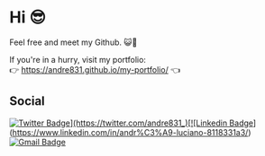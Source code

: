 # Hi 😎
 
Feel free and meet my Github. 😺🐙

 If you're in a hurry, visit my portfolio: \
 👉 https://andre831.github.io/my-portfolio/ 👈


## Social
 
[![Twitter Badge](https://img.shields.io/badge/-@andre831__-0099ff?style=for-the-badge&logo=twitter&logoColor=white&link=https://twitter.com/andre831_)](https://twitter.com/andre831_)[![Linkedin Badge](https://img.shields.io/badge/-André_Luciano-000066?style=for-the-badge&logo=Linkedin&logoColor=white&link=https://www.linkedin.com/in/andr%C3%A9-luciano-8118331a3/)](https://www.linkedin.com/in/andr%C3%A9-luciano-8118331a3/)[![Gmail Badge](https://img.shields.io/badge/-andrelucianodossantosjunior@gmail.com-red?style=for-the-badge&logo=Gmail&logoColor=white&link)](mailto:andrelucianodossantosjunior@gmail.com)

